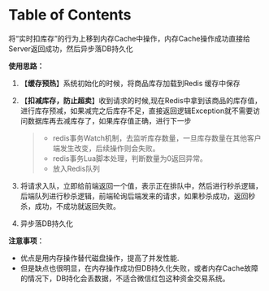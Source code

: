 # Table of Contents



将“实时扣库存”的行为上移到内存Cache中操作，内存Cache操作成功直接给Server返回成功，然后异步落DB持久化

**使用思路：**

1. 【**缓存预热**】系统初始化的时候，将商品库存加载到Redis 缓存中保存

2. 【**扣减库存，防止超卖**】收到请求的时候,现在Redis中拿到该商品的库存值，进行库存预减，如果减完之后库存不足，直接返回逻辑Exception就不需要访问数据库再去减库存了，如果库存值正确，进行下一步

   > + redis事务Watch机制，去监听库存数量，一旦库存数量在其他客户端发生改变，后续操作则会失败。
   > + redis事务Lua脚本处理，判断数量为0返回异常。
   > + 放入Redis队列

3. 将请求入队，立即给前端返回一个值，表示正在排队中，然后进行秒杀逻辑，后端队列进行秒杀逻辑，前端轮询后端发来的请求，如果秒杀成功，返回秒杀，成功，不成功就返回失败。

4. 异步落DB持久化



**注意事项**：

- 优点是用内存操作替代磁盘操作，提高了并发性能. 
- 但是缺点也很明显，在内存操作成功但DB持久化失败，或者内存Cache故障的情况下，DB持化会丢数据，不适合微信红包这种资金交易系统。
